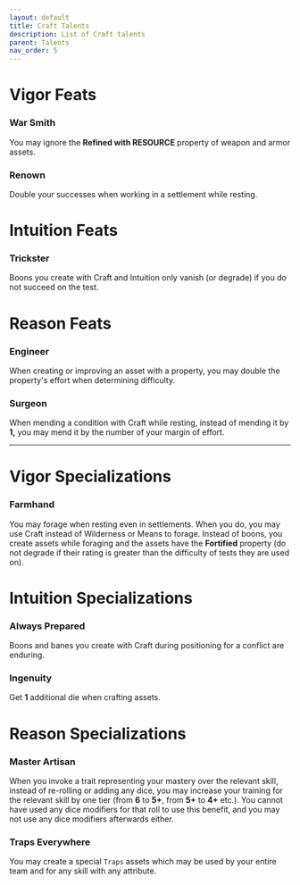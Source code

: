 ```yaml
---
layout: default
title: Craft Talents
description: List of Craft talents
parent: Talents
nav_order: 5
---
```


# Vigor Feats

### War Smith

You may ignore the **Refined with RESOURCE** property of weapon and armor assets.

### Renown

Double your successes when working in a settlement while resting.



# Intuition Feats

### Trickster

Boons you create with Craft and Intuition only vanish (or degrade) if you do not succeed on the test.



# Reason Feats

### Engineer

When creating or improving an asset with a property, you may double the property's effort when determining difficulty.

### Surgeon

When mending a condition with Craft while resting, instead of mending it by **1,** you may mend it by the number of your margin of effort.


---


# Vigor Specializations

### Farmhand

You may forage when resting even in settlements. When you do, you may use Craft instead of Wilderness or Means to forage. Instead of boons, you create assets while foraging and the assets have the **Fortified** property (do not degrade if their rating is greater than the difficulty of tests they are used on).



# Intuition Specializations

### Always Prepared

Boons and banes you create with Craft during positioning for a conflict are enduring.

### Ingenuity

Get **1** additional die when crafting assets.



# Reason Specializations

### Master Artisan

When you invoke a trait representing your mastery over the relevant skill, instead of re-rolling or adding any dice, you may increase your training for the relevant skill by one tier (from **6** to **5+**, from **5+** to **4+** etc.). You cannot have used any dice modifiers for that roll to use this benefit, and you may not use any dice modifiers afterwards either.

### Traps Everywhere

You may create a special `Traps` assets which may be used by your entire team and for any skill with any attribute.
